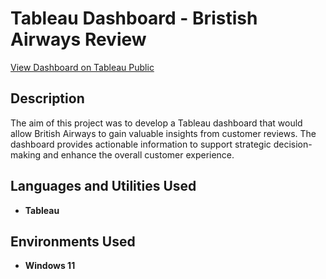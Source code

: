 <h1>Tableau Dashboard - Bristish Airways Review</h1>

<a href="https://public.tableau.com/app/profile/jordan.robertson/viz/BritishAirwaysReview_17113579229380/Dashboard1?publish=yes">View Dashboard on Tableau Public</a>

<h2>Description</h2>
The aim of this project was to develop a Tableau dashboard that would allow British Airways to gain valuable insights from customer reviews. The dashboard provides actionable information to support strategic decision-making and enhance the overall customer experience.
<br/>

<h2>Languages and Utilities Used</h2>

- <b>Tableau</b> 

<h2>Environments Used </h2>

- <b>Windows 11</b>
